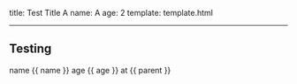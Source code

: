 title: Test Title A
name: A
age: 2
template: template.html

---

## Testing
name {{ name }} age {{ age }} at {{ parent }}
